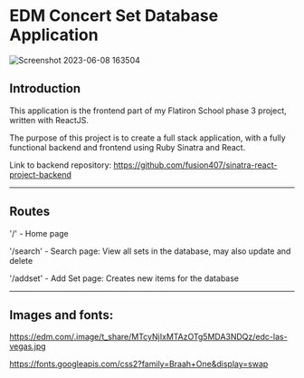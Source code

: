 # EDM Concert Set Database Application

![Screenshot 2023-06-08 163504](https://github.com/fusion407/sinatra-react-project-frontend/assets/61926486/83edd5ef-11fd-4e1d-b23d-ebe79e4775d4)

## Introduction

This application is the frontend part of my Flatiron School phase 3 project, written with ReactJS.

The purpose of this project is to create a full stack application, with a fully functional backend and frontend using Ruby Sinatra and React.

Link to backend repository: https://github.com/fusion407/sinatra-react-project-backend

-------------

## Routes

'/' - Home page

'/search' - Search page: View all sets in the database, may also update and delete

'/addset' - Add Set page: Creates new items for the database

-------------

## Images and fonts:

https://edm.com/.image/t_share/MTcyNjIxMTAzOTg5MDA3NDQz/edc-las-vegas.jpg

https://fonts.googleapis.com/css2?family=Braah+One&display=swap
